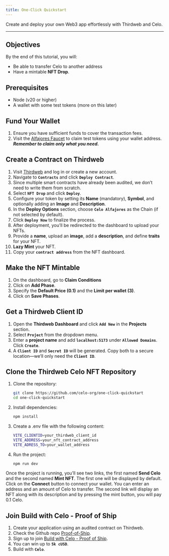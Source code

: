 ```yaml
---
title: One-Click Quickstart
---
```


Create and deploy your own Web3 app effortlessly with Thirdweb and Celo. 

---

## Objectives

By the end of this tutorial, you will:

* Be able to transfer Celo to another address
* Have a mintable **NFT Drop**.

## Prerequisites

* Node (v20 or higher)
* A wallet with some test tokens (more on this later)

## Fund Your Wallet  

1. Ensure you have sufficient funds to cover the transaction fees.  
2. Visit the [Alfajores Faucet](https://faucet.celo.org/alfajores) to claim test tokens using your wallet address. ***Remember to claim only what you need.***

## Create a Contract on Thirdweb

1. Visit [Thirdweb](https://thirdweb.com/login) and log in or create a new account.  
2. Navigate to **`Contracts`** and click **`Deploy Contract`**.  
3. Since multiple smart contracts have already been audited, we don’t need to write them from scratch.  
4. Select **`NFT Drop`** and click **`Deploy`**.  
5. Configure your token by setting its **Name** (mandatory), **Symbol**, and optionally adding an **Image** and **Description**.  
6. In the **Deploy Options** section, choose **`Celo Alfajores`** as the Chain (if not selected by default).  
7. Click **`Deploy Now`** to finalize the process.  
8. After deployment, you’ll be redirected to the dashboard to upload your NFTs.  
9. Provide a **name**, upload an **image**, add a **description**, and define **traits** for your NFT.  
10. **Lazy Mint** your NFT.  
11. Copy your **`contract address`** from the NFT dashboard.  

## Make the NFT Mintable

1. On the dashboard, go to **Claim Conditions**
2. Click on **Add Phase**.
2. Specify the **Default Price (0.1)** and the **Limit per wallet (3)**.
3. Click on **Save Phases**.

## Get a Thirdweb Client ID  

1. Open the **Thirdweb Dashboard** and click **`Add New`** in the **Projects** section.  
2. Select **`Project`** from the dropdown menu.  
3. Enter a **project name** and add **`localhost:5173`** under **`Allowed Domains`**. Click **`Create`**.  
4. A **`Client ID`** and **`Secret ID`** will be generated. Copy both to a secure location—we’ll only need the **`Client ID`**.  

## Clone the Thirdweb Celo NFT Repository  

1. Clone the repository: 
 
   ```sh
   git clone https://github.com/celo-org/one-click-quickstart
   cd one-click-quickstart
   ```
   
2. Install dependencies:


	```sh
	npm install
	```
	
3. Create a .env file with the following content:


	```sh
	VITE_CLIENTID=your_thirdweb_client_id
	VITE_ADDRESS=your_nft_contract_address
	VITE_ADRESS_TO=your_wallet_address
	```	
	
4. Run the project:


	```sh
   npm run dev
	```
	
Once the project is running, you’ll see two links, the first named **Send Celo** and the second named **Mint NFT**. 
The first one will be displayed by default. Click on the **Connect** button to connect your wallet. You can enter an 
address and an amount of Celo to transfer. The second link will display an NFT along with its description and by pressing
the mint button, you will pay 0.1 Celo.

## Join Build with Celo - Proof of Ship

1. Create your application using an audited contract on Thirdweb.
2. Check the Github repo [Proof-of-Ship](https://github.com/celo-org/Proof-of-Ship?tab=readme-ov-file).
3. Sign up to join [Build with Celo - Proof of Ship](https://celo.lemonade.social/e/4JkhOXcD).
4. You can win up to **`5k cUSD`**.
5. Build with **`Celo`**.
